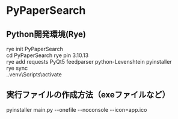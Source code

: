 # PyPaperSearch
## Python開発環境(Rye)
rye init PyPaperSearch<br>
cd PyPaperSearch
rye pin 3.10.13<br>
rye add requests PyQt5 feedparser python-Levenshtein pyinstaller<br>
rye sync<br>
.\.venv\Scripts\activate<br>

## 実行ファイルの作成方法（exeファイルなど）
pyinstaller main.py --onefile --noconsole --icon=app.ico
